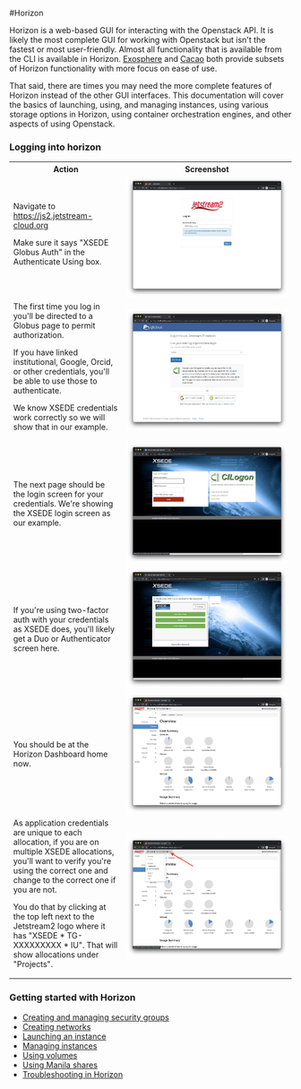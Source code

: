 #Horizon

Horizon is a web-based GUI for interacting with the Openstack API. It is likely the most complete GUI for working with Openstack but isn't the fastest or most user-friendly. Almost all functionality that is available from the CLI is available in Horizon. [Exosphere](../exo/exo.md) and [Cacao](../atmo/intro.md) both provide subsets of Horizon functionality with more focus on ease of use.

That said, there are times you may need the more complete features of Horizon instead of the other GUI interfaces. This documentation will cover the basics of launching, using, and managing instances, using various storage options in Horizon, using container orchestration engines, and other aspects of using Openstack.

### Logging into horizon

<table>
  <tr>
    <th style="width: 40%; word-wrap: break-word;" !important>Action</th>
    <th>Screenshot</th>
  </tr>
  <tr>
    <td style="width: 40%; word-wrap: break-word;" !important>Navigate to <a href="https://js2.jetstream-cloud.org" target=_blank>https://js2.jetstream-cloud.org</a><p><p>Make sure it says "XSEDE Globus Auth" in the Authenticate Using box.</td>
    <td><a href="../../../images/JS2-Horizon-Login-Screen.png" target=_blank><img src="../../../images/JS2-Horizon-Login-Screen.png"></a>
    </td>
  </tr>
  <tr>
    <td style="width: 40%; word-wrap: break-word;" !important>The first time you log in you'll be directed to a Globus page to permit authorization.<p>
    <p>If you have linked institutional, Google, Orcid, or other credentials, you'll be able to use those to authenticate.<p> We know XSEDE credentials work correctly so we will show that in our example.<p> </td>
    <td><a href="../../../images/JS2-Globus-Screen.png" target=_blank><img src="../../../images/JS2-Globus-Screen.png"></a>
    </td>
  </tr>
  <tr>
    <td style="width: 40%; word-wrap: break-word;" !important>The next page should be the login screen for your credentials. We're showing the XSEDE login screen as our example.</td>
    <td><a href="../../../images/JS2-XSEDE-Auth-Screen.png" target=_blank><img src="../../../images/JS2-XSEDE-Auth-Screen.png"></a>
    </td>
  </tr>
  <tr>
    <td style="width: 40%; word-wrap: break-word;" !important>If you're using two-factor auth with your credentials as XSEDE does, you'll likely get a Duo or Authenticator screen here.</td>
    <td><a href="../../../images/JS2-XSEDE-Duo-Screen.png" target=_blank><img src="../../../images/JS2-XSEDE-Duo-Screen.png"></a>
    </td>
  </tr>
  <tr>
    <td style="width: 40%; word-wrap: break-word;" !important>You should be at the Horizon Dashboard home now.</td>
    <td><a href="../../../images/JS2-Horizon-Home.png" target=_blank><img src="../../../images/JS2-Horizon-Home.png"></a>
    </td>
  </tr>
  <tr>
    <td style="width: 40%; word-wrap: break-word;" !important>As application credentials are unique to each allocation, if you are on multiple XSEDE allocations, you'll want to verify you're using the correct one and change to the correct one if you are not. <p><p>You do that by clicking at the top left next to the Jetstream2 logo where it has "XSEDE * TG-XXXXXXXXX * IU". That will show allocations under "Projects".</td>
    <td><a href="../../../images/JS2-Horizon-Change-Projects.png" target=_blank><img src="../../../images/JS2-Horizon-Change-Projects.png"></a>
    </td>
  </tr>
</table>

### Getting started with Horizon

* [Creating and managing security groups](security_group.md)
* [Creating networks](network.md)
* [Launching an instance](launch.md)
* [Managing instances](manage.md)
* [Using volumes](volumes.md)
* [Using Manila shares](manila.md)
* [Troubleshooting in Horizon](troubleshooting,md)
